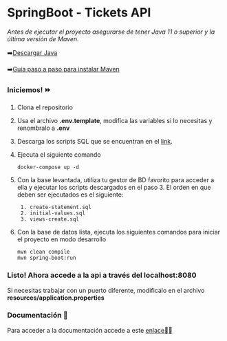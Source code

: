 # SpringBoot - Tickets API

_Antes de ejecutar el proyecto asegurarse de tener Java 11 o superior y la última versión de Maven._ 

➡️[Descargar Java](https://www.oracle.com/java/technologies/downloads/?er=221886)

➡️[Guía paso a paso para instalar Maven](https://phoenixnap.com/kb/install-maven-windows)

### Iniciemos! ⏩

1. Clona el repositorio 

2. Usa el archivo __.env.template__, modifíca las variables si lo necesitas y renombralo a __.env__

3. Descarga los scripts SQL que se encuentran en el [link](https://epnecuador-my.sharepoint.com/:f:/g/personal/daniela_colcha_epn_edu_ec/EsmDUG8pLfBNpGR-YPOlV2QBMIeqZwkF7PaxjCsNchTC7A?e=WsgykO).

4. Ejecuta el siguiente comando
    ```
    docker-compose up -d
    ```
5. Con la base levantada, utiliza tu gestor de BD favorito para acceder a ella y ejecutar los scripts descargados en el paso 3.
El orden en que deben ser ejecutados es el siguiente: 
   ```
    1. create-statement.sql
    2. initial-values.sql
    3. views-create.sql
   ```

6. Con la base de datos lista, ejecuta los siguientes comandos para iniciar el proyecto en modo desarrollo
    ```
    mvn clean compile
    mvn spring-boot:run
    ```

### Listo! Ahora accede a la api a través del __localhost:8080__
Si necesitas trabajar con un puerto diferente, modificalo en el archivo __resources/application.properties__

### Documentación 📖
Para acceder a la documentación accede a este [enlace⛓️‍💥](https://calm-bay-035f02c10.4.azurestaticapps.net)